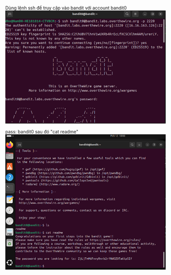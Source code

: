 Dùng lệnh ssh để truy cập vào bandit với account bandit0
![alt text](writeup/anh/1.png)

pass: bandit0
sau đó "cat readme" 
![alt text](writeup/anh/2.png)